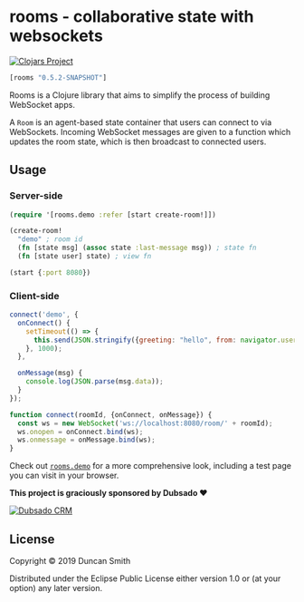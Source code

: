 # rooms - collaborative state with websockets

[![Clojars Project](https://img.shields.io/clojars/v/rooms.svg)](https://clojars.org/rooms)

```clj
[rooms "0.5.2-SNAPSHOT"]
```

Rooms is a Clojure library that aims to simplify the process of building WebSocket apps.

A `Room` is an agent-based state container that users can connect to via WebSockets. Incoming WebSocket messages are given to a function which updates the room state, which is then broadcast to connected users.

## Usage

### Server-side
```clj
(require '[rooms.demo :refer [start create-room!]])

(create-room!
  "demo" ; room id
  (fn [state msg] (assoc state :last-message msg)) ; state fn
  (fn [state user] state) ; view fn

(start {:port 8080})
```

### Client-side
```js
connect('demo', {
  onConnect() {
    setTimeout(() => {
      this.send(JSON.stringify({greeting: "hello", from: navigator.userAgent}));
    }, 1000);
  },

  onMessage(msg) {
    console.log(JSON.parse(msg.data));
  }
});

function connect(roomId, {onConnect, onMessage}) {
  const ws = new WebSocket('ws://localhost:8080/room/' + roomId);
  ws.onopen = onConnect.bind(ws);
  ws.onmessage = onMessage.bind(ws);
}
```

Check out [`rooms.demo`](https://github.com/notduncansmith/rooms/blob/master/src/rooms/demo.clj) for a more comprehensive look, including a test page you can visit in your browser.

**This project is graciously sponsored by Dubsado ❤️**

[![Dubsado CRM](https://global-uploads.webflow.com/5bd3a12688389fdba3a24e77/5bd3a12688389f0bc7a24ea8_dubsado-logo.png)](https://dubsado.com)

## License

Copyright © 2019 Duncan Smith

Distributed under the Eclipse Public License either version 1.0 or (at
your option) any later version.
